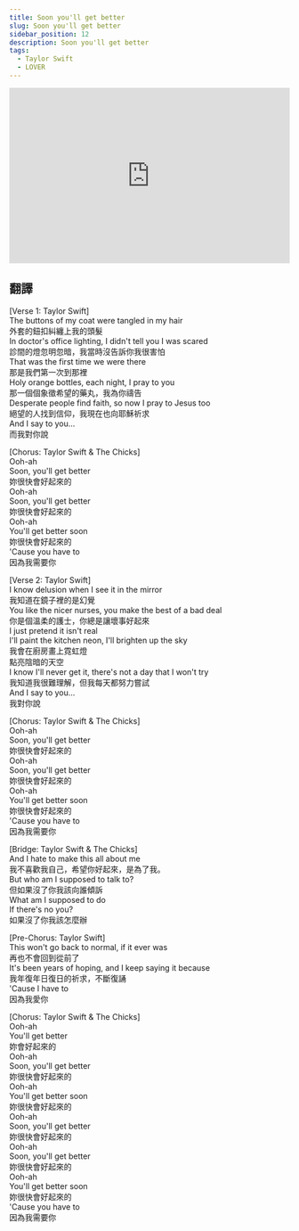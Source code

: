 ```yaml
---
title: Soon you'll get better  
slug: Soon you'll get better
sidebar_position: 12
description: Soon you'll get better
tags:
  - Taylor Swift
  - LOVER
---
```


<iframe width="100%" height="315" src="https://www.youtube.com/embed/tMoW5G5LU08" title="YouTube video player" frameborder="0" allow="accelerometer; autoplay; clipboard-write; encrypted-media; gyroscope; picture-in-picture; web-share" allowfullscreen></iframe>


## 翻譯
[Verse 1: Taylor Swift]  
The buttons of my coat were tangled in my hair  
外套的鈕扣糾纏上我的頭髮  
In doctor's office lighting, I didn't tell you I was scared  
診間的燈忽明忽暗，我當時沒告訴你我很害怕  
That was the first time we were there  
那是我們第一次到那裡  
Holy orange bottles, each night, I pray to you  
那一個個象徵希望的藥丸，我為你禱告  
Desperate people find faith, so now I pray to Jesus too  
絕望的人找到信仰，我現在也向耶穌祈求  
And I say to you...  
而我對你說  
  
[Chorus: Taylor Swift & The Chicks]  
Ooh-ah  
Soon, you'll get better  
妳很快會好起來的  
Ooh-ah  
Soon, you'll get better  
妳很快會好起來的  
Ooh-ah  
You'll get better soon  
妳很快會好起來的  
'Cause you have to  
因為我需要你  
  
[Verse 2: Taylor Swift]  
I know delusion when I see it in the mirror  
我知道在鏡子裡的是幻覺  
You like the nicer nurses, you make the best of a bad deal  
你是個溫柔的護士，你總是讓壞事好起來  
I just pretend it isn't real  
I'll paint the kitchen neon, I'll brighten up the sky  
我會在廚房畫上霓虹燈  
點亮陰暗的天空  
I know I'll never get it, there's not a day that I won't try  
我知道我很難理解，但我每天都努力嘗試  
And I say to you...  
我對你說  
  
[Chorus: Taylor Swift & The Chicks]  
Ooh-ah  
Soon, you'll get better  
妳很快會好起來的  
Ooh-ah  
Soon, you'll get better  
妳很快會好起來的  
Ooh-ah  
You'll get better soon  
妳很快會好起來的  
'Cause you have to  
因為我需要你  
  
[Bridge: Taylor Swift & The Chicks]  
And I hate to make this all about me  
我不喜歡我自己，希望你好起來，是為了我。  
But who am I supposed to talk to?  
但如果沒了你我該向誰傾訴  
What am I supposed to do  
If there's no you?  
如果沒了你我該怎麼辦  
  
[Pre-Chorus: Taylor Swift]  
This won't go back to normal, if it ever was  
再也不會回到從前了  
It's been years of hoping, and I keep saying it because  
我年復年日復日的祈求，不斷復誦  
'Cause I have to  
因為我愛你  
  
[Chorus: Taylor Swift & The Chicks]  
Ooh-ah  
You'll get better  
妳會好起來的  
Ooh-ah  
Soon, you'll get better  
妳很快會好起來的  
Ooh-ah  
You'll get better soon  
妳很快會好起來的  
Ooh-ah  
Soon, you'll get better  
妳很快會好起來的  
Ooh-ah  
Soon, you'll get better  
妳很快會好起來的  
Ooh-ah  
You'll get better soon  
妳很快會好起來的  
'Cause you have to  
因為我需要你    

